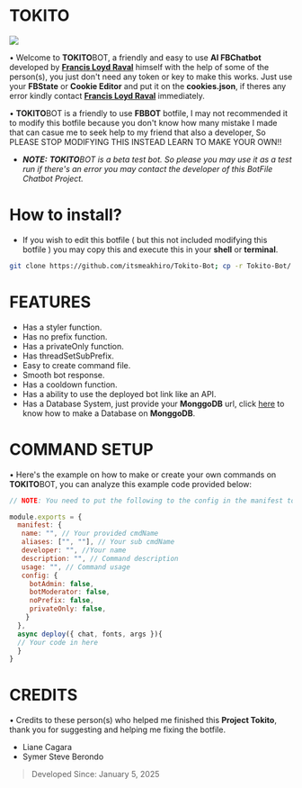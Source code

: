 <h1>TOKITO</h1>

<img align= "center" src= "https://i.imgur.com/aEIPsrq.gif"/>

• Welcome to **TOKITO**BOT, a friendly and easy to use **AI FBChatbot** developed by [**Francis Loyd Raval**](https://www.facebook.com/callmefrancisloyd) himself with the help of some of the person(s), you just don't need any token or key to make this works. Just use your **FBState** or **Cookie Editor** and put it on the **cookies.json**, if theres any error kindly contact [**Francis Loyd Raval**](https://www.facebook.com/callmefrancisloyd) immediately.

• **TOKITO**BOT is a friendly to use **FBBOT** botfile, I may not recommended it to modify this botfile because you don't know how many mistake I made that can casue me to seek help to my friend that also a developer, So PLEASE STOP MODIFYING THIS INSTEAD LEARN TO MAKE YOUR OWN!!

- ***NOTE:*** ***TOKITO****BOT is a beta test bot. So please you may use it as a test run if there's an error you may contact the developer of this BotFile Chatbot Project.*

<h1>How to install?</h1>

- If you wish to edit this botfile ( but this not included modifying this botfile ) you may copy this and execute this in your **shell** or **terminal**.

```bash
git clone https://github.com/itsmeakhiro/Tokito-Bot; cp -r Tokito-Bot/. .; rm -rf Tokito-Bot
```

<h1>FEATURES</h1>

- Has a styler function.
- Has no prefix function.
- Has a privateOnly function.
- Has threadSetSubPrefix.
- Easy to create command file.
- Smooth bot response.
- Has a cooldown function.
- Has a ability to use the deployed bot link like an API.
- Has a Database System, just provide your **MonggoDB** url, click [here](https://youtu.be/z1f9urHW5xY?si=SKMmw0RHrM9OWN5f) to know how to make a Database on **MonggoDB**.

<h1>COMMAND SETUP</h1>

• Here's the example on how to make or create your own commands on **TOKITO**BOT, you can analyze this example code provided below:

```js
// NOTE: You need to put the following to the config in the manifest to work..

module.exports = {
  manifest: {
   name: "", // Your provided cmdName
   aliases: ["", ""], // Your sub cmdName
   developer: "", //Your name
   description: "", // Command description
   usage: "", // Command usage
   config: {
     botAdmin: false,
     botModerator: false,
     noPrefix: false,
     privateOnly: false,
    }
  },
  async deploy({ chat, fonts, args }){
  // Your code in here
  }
}
```

<h1>CREDITS</h1>

• Credits to these person(s) who helped me finished this **Project Tokito**, thank you for suggesting and helping me fixing the botfile.
  
- Liane Cagara
- Symer Steve Berondo

> Developed Since: January 5, 2025
